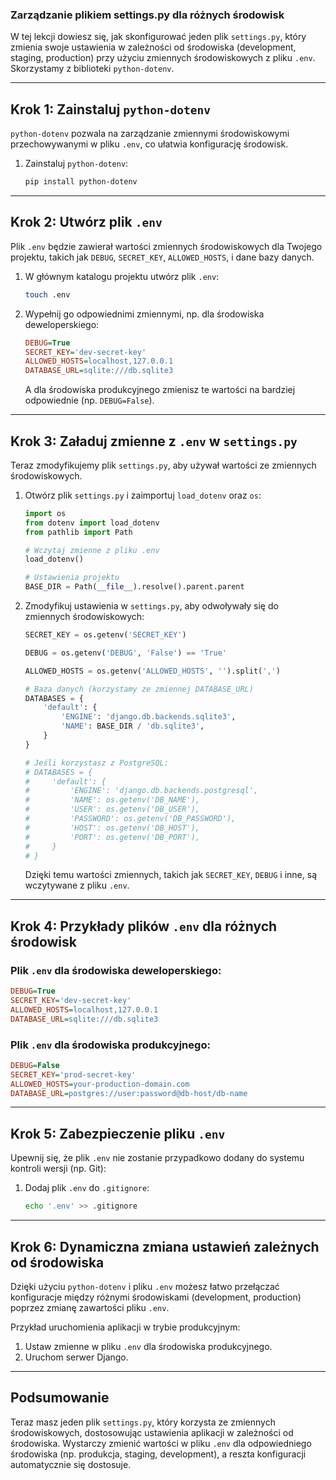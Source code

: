 ### Zarządzanie plikiem settings.py dla różnych środowisk

W tej lekcji dowiesz się, jak skonfigurować jeden plik `settings.py`, który zmienia swoje ustawienia w zależności od środowiska (development, staging, production) przy użyciu zmiennych środowiskowych z pliku `.env`. Skorzystamy z biblioteki `python-dotenv`.

---

## Krok 1: Zainstaluj `python-dotenv`

`python-dotenv` pozwala na zarządzanie zmiennymi środowiskowymi przechowywanymi w pliku `.env`, co ułatwia konfigurację środowisk.

1. Zainstaluj `python-dotenv`:
   ```bash
   pip install python-dotenv
   ```

---

## Krok 2: Utwórz plik `.env`

Plik `.env` będzie zawierał wartości zmiennych środowiskowych dla Twojego projektu, takich jak `DEBUG`, `SECRET_KEY`, `ALLOWED_HOSTS`, i dane bazy danych.

1. W głównym katalogu projektu utwórz plik `.env`:

   ```bash
   touch .env
   ```

2. Wypełnij go odpowiednimi zmiennymi, np. dla środowiska deweloperskiego:

   ```ini
   DEBUG=True
   SECRET_KEY='dev-secret-key'
   ALLOWED_HOSTS=localhost,127.0.0.1
   DATABASE_URL=sqlite:///db.sqlite3
   ```

   A dla środowiska produkcyjnego zmienisz te wartości na bardziej odpowiednie (np. `DEBUG=False`).

---

## Krok 3: Załaduj zmienne z `.env` w `settings.py`

Teraz zmodyfikujemy plik `settings.py`, aby używał wartości ze zmiennych środowiskowych.

1. Otwórz plik `settings.py` i zaimportuj `load_dotenv` oraz `os`:

   ```python
   import os
   from dotenv import load_dotenv
   from pathlib import Path

   # Wczytaj zmienne z pliku .env
   load_dotenv()

   # Ustawienia projektu
   BASE_DIR = Path(__file__).resolve().parent.parent
   ```

2. Zmodyfikuj ustawienia w `settings.py`, aby odwoływały się do zmiennych środowiskowych:

   ```python
   SECRET_KEY = os.getenv('SECRET_KEY')

   DEBUG = os.getenv('DEBUG', 'False') == 'True'

   ALLOWED_HOSTS = os.getenv('ALLOWED_HOSTS', '').split(',')

   # Baza danych (korzystamy ze zmiennej DATABASE_URL)
   DATABASES = {
       'default': {
           'ENGINE': 'django.db.backends.sqlite3',
           'NAME': BASE_DIR / 'db.sqlite3',
       }
   }

   # Jeśli korzystasz z PostgreSQL:
   # DATABASES = {
   #     'default': {
   #         'ENGINE': 'django.db.backends.postgresql',
   #         'NAME': os.getenv('DB_NAME'),
   #         'USER': os.getenv('DB_USER'),
   #         'PASSWORD': os.getenv('DB_PASSWORD'),
   #         'HOST': os.getenv('DB_HOST'),
   #         'PORT': os.getenv('DB_PORT'),
   #     }
   # }
   ```

   Dzięki temu wartości zmiennych, takich jak `SECRET_KEY`, `DEBUG` i inne, są wczytywane z pliku `.env`.

---

## Krok 4: Przykłady plików `.env` dla różnych środowisk

### Plik `.env` dla środowiska deweloperskiego:

```ini
DEBUG=True
SECRET_KEY='dev-secret-key'
ALLOWED_HOSTS=localhost,127.0.0.1
DATABASE_URL=sqlite:///db.sqlite3
```

### Plik `.env` dla środowiska produkcyjnego:

```ini
DEBUG=False
SECRET_KEY='prod-secret-key'
ALLOWED_HOSTS=your-production-domain.com
DATABASE_URL=postgres://user:password@db-host/db-name
```

---

## Krok 5: Zabezpieczenie pliku `.env`

Upewnij się, że plik `.env` nie zostanie przypadkowo dodany do systemu kontroli wersji (np. Git):

1. Dodaj plik `.env` do `.gitignore`:
   ```bash
   echo '.env' >> .gitignore
   ```

---

## Krok 6: Dynamiczna zmiana ustawień zależnych od środowiska

Dzięki użyciu `python-dotenv` i pliku `.env` możesz łatwo przełączać konfiguracje między różnymi środowiskami (development, production) poprzez zmianę zawartości pliku `.env`.

Przykład uruchomienia aplikacji w trybie produkcyjnym:

1. Ustaw zmienne w pliku `.env` dla środowiska produkcyjnego.
2. Uruchom serwer Django.

---

## Podsumowanie

Teraz masz jeden plik `settings.py`, który korzysta ze zmiennych środowiskowych, dostosowując ustawienia aplikacji w zależności od środowiska. Wystarczy zmienić wartości w pliku `.env` dla odpowiedniego środowiska (np. produkcja, staging, development), a reszta konfiguracji automatycznie się dostosuje.
